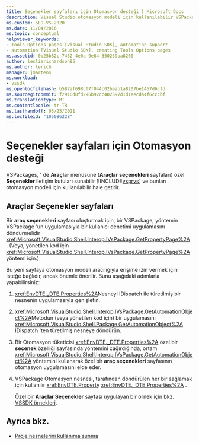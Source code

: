```yaml
---
title: Seçenekler sayfaları için Otomasyon desteği | Microsoft Docs
description: Visual Studio otomasyon modeli için kullanılabilir VSPackages içindeki özel araç seçenekleri sayfalarınızı nasıl yapacağınızı öğrenin.
ms.custom: SEO-VS-2020
ms.date: 11/04/2016
ms.topic: conceptual
helpviewer_keywords:
- Tools Options pages [Visual Studio SDK], automation support
- automation [Visual Studio SDK], creating Tools Options pages
ms.assetid: 0b25b82c-7432-4e0a-9e84-350269ba8260
author: leslierichardson95
ms.author: lerich
manager: jmartens
ms.workload:
- vssdk
ms.openlocfilehash: b587af698cf7f044c02baab1a8207be1457d6cfd
ms.sourcegitcommit: f2916d8fd296b92cc402597d1d1eecda4f6cccbf
ms.translationtype: MT
ms.contentlocale: tr-TR
ms.lasthandoff: 03/25/2021
ms.locfileid: "105086228"
---
```

# <a name="automation-support-for-options-pages"></a>Seçenekler sayfaları için Otomasyon desteği
VSPackages, ' de **Araçlar** menüsüne (**Araçlar seçenekleri** sayfaları) özel **Seçenekler** iletişim kutuları sunabilir [!INCLUDE[vsprvs](../../code-quality/includes/vsprvs_md.md)] ve bunları otomasyon modeli için kullanılabilir hale getirir.

## <a name="tools-options-pages"></a>Araçlar Seçenekler sayfaları
 Bir **araç seçenekleri** sayfası oluşturmak için, bir VSPackage, yöntemin VSPackage 'un uygulamasıyla bir kullanıcı denetimi uygulamasını döndürmelidir <xref:Microsoft.VisualStudio.Shell.Interop.IVsPackage.GetPropertyPage%2A> . (Veya, yönetilen kod için <xref:Microsoft.VisualStudio.Shell.Interop.IVsPackage.GetPropertyPage%2A> yöntemi için.)

 Bu yeni sayfaya otomasyon modeli aracılığıyla erişime izin vermek için isteğe bağlıdır, ancak önemle önerilir. Bunu aşağıdaki adımlarla yapabilirsiniz:

1. <xref:EnvDTE._DTE.Properties%2A>Nesneyi IDispatch ile türetilmiş bir nesnenin uygulamasıyla genişletin.

2. <xref:Microsoft.VisualStudio.Shell.Interop.IVsPackage.GetAutomationObject%2A>Metodun (veya yönetilen kod için) bir uygulamasını <xref:Microsoft.VisualStudio.Shell.Package.GetAutomationObject%2A> IDispatch 'ten türetilmiş nesneye döndürün.

3. Bir Otomasyon tüketicisi <xref:EnvDTE._DTE.Properties%2A> özel bir **seçenek** özelliği sayfasında yöntemini çağırdığında, ortam <xref:Microsoft.VisualStudio.Shell.Interop.IVsPackage.GetAutomationObject%2A> yöntemini kullanarak özel bir **araç seçenekleri** sayfasının otomasyon uygulamasını elde eder.

4. VSPackage Otomasyon nesnesi, tarafından döndürülen her bir sağlamak için kullanılır <xref:EnvDTE.Property> <xref:EnvDTE._DTE.Properties%2A> .

   Özel bir **Araçlar Seçenekler** sayfası uygulayan bir örnek için bkz. [VSSDK örnekleri](https://github.com/Microsoft/VSSDK-Extensibility-Samples).

## <a name="see-also"></a>Ayrıca bkz.
- [Proje nesnelerini kullanıma sunma](../../extensibility/internals/exposing-project-objects.md)

